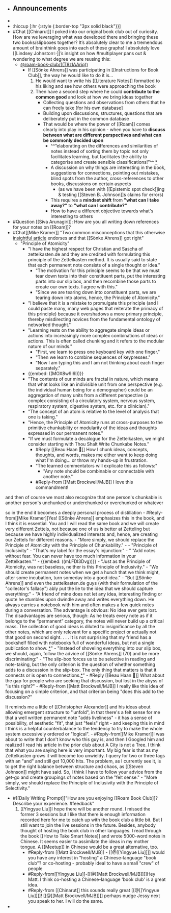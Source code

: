 - ## Announcements
- 
- :hiccup [:hr {:style {:border-top "3px solid black"}}]
- #Chat [[Chinarut]] I poked into our original book club out of curiosity. How are we leveraging what was developed there and bringing these two books/slipboxes together? It’s absolutely clear to me a tremendous amount of brainthink goes into each of these graphs! I absolutely love [[Lindsey Johnston✨]]’s insight on how #multiplayer pans out & wondering to what degree we are reusing this:
    - [@roam-book-club/((T8zIAAriq))](https://roamresearch.com/#/app/roam-book-club/page/T8zIAAriq)
        - If [[Sönke Ahrens]] was participating in [[Instructions for Book Club]], the way he would like to do it is...
            1. He would want to write his [[Literature Notes]] formatted to his liking and see how others were approaching the book
            2. Then have a second step where he could **contribute to the common good** and look at how we bring ideas together
                - Collecting questions and observations from others that he can freely take [for his own database]
                - Building upon discussions, structures, questions that are deliberately put in the common database
                - That would be where the power of [[Roam]] comes clearly into play in his opinion - when you have to **discuss between what are different perspectives and what can be commonly decided upon**
                    - ^^”elaborating on the differences and similarities of notes instead of sorting them by topic not only facilitates learning, but facilitates the ability to categorise and create sensible classifications!”^^ [*](((ljQOefd5j)))
                    - A discussion on why things are interesting in the book, suggestions for connections, pointing out mistakes, blind spots from the author, cross-references to other books, discussions on certain aspects
                        - (as we have been with [[Epistemic spot check]]ing & testing [[Steven B. Johnson]]s claims for errors)
                    - This requires a **mindset shift** from __"what can I take away?"__ to __"what can I contribute?"__
                    - How to have a different objective towards what's interesting to others
- #Question [[Siva Arunagiri]]: How are you all writing down references for your notes on [[Roam]]?
- #Chat[[Mike Kramer]] "Two common misconceptions that this otherwise [insightful article](https://writingcooperative.com/zettelkasten-how-one-german-scholar-was-so-freakishly-productive-997e4e0ca125) endorses and that [[Sönke Ahrens]] got right"
    - "Principle of Atomicity"
        - "I have the highest respect for Christian and Sascha of zettelkasten.de and they are credited with formulating this principle of the Zettelkasten method. It is usually said to state that each permanent note consists of a single thought or idea."
            - "The motivation for this principle seems to be that we must tear down texts into their constituent parts, put the interesting parts into our slip box, and then recombine those parts to create our own texts. I agree with this."
            - "Since we are tearing down into constituent parts, we are tearing down into atoms, hence, the Principle of Atomicity."
        - "I believe that it is a mistake to promulgate this principle (and I could paste many, many web pages that reiterate the primacy of this principle) because it overshadows a more primary principle, thereby misdirecting novices from the fundamental ontology of networked thought."
        - "Learning rests on the ability to aggregate simple ideas or actions into increasingly more complex combinations of ideas or actions. This is often called chunking and it refers to the modular nature of our minds."
            - "First, we learn to press one keyboard key with one finger."
            - "Then we learn to combine sequences of keypresses."
            - "Now I am typing this and I am not thinking about each finger separately."
        - {{embed: ((MOX8w9l6I))}}
        - "The contents of our minds are fractal in nature, which means that what looks like an indivisible unit from one perspective (e.g. the individual human being for a demographer) could be an aggregation of many units from a different perspective (a complex consisting of a circulatory system, nervous system, respiratory system, digestive system, etc. for a clinician)."
        - "The concept of an atom is relative to the level of analysis that one is taking."
        - "Hence, the Principle of Atomicity runs at cross-purposes to the primitive chunkability or modularity of the ideas and thoughts expressed in our permanent notes."
        - "If we must formulate a decalogue for the Zettelkasten, we might consider starting with Thou Shalt Write Chunkabe Notes."
            - #Reply [[Beau Haan 📌]] How I chunk ideas, concepts, thoughts, and words, makes me either want to keep doing what I'm doing... or throw my hands-up in frustration.
            - "The learned commentators will explicate this as follows:"
                - "Any note should be combinable or connectable with another note."
            - #Reply-from [[Matt Brockwell/MJB]] I love this commandment!

and then of course we most also recognize that one person's chunkable is another person's unchunked or underchunked or overchunked or whatever

so in the end it becomes a deeply personal process of distillation
                - #Reply-from[[Mike Kramer]]Yes! [[Sönke Ahrens]] emphasizes this in the book, and I think it is essential. You and I will read the same book and we will create very different Zettels, not because one of us is better at Zetteling but because we have highly individualized interests and, hence, are creating our Zettels for different reasons.
        - "More simply, we should replace the Principle of Atomicity with the Principle of Chunkability."
        - 
    - "Principle of Inclusivity"
        - "That's my label for the essay's injunction:"
            - " "Add notes without fear. You can never have too much information in your Zettelkasten.""
        - {{embed: ((mLFDl3Dvg))}}
        - "Just as the Principle of Atomicity, was not baseless, neither is this Principle of Inclusivity."
        - "We should create permanent notes when we get a hunch that we think might, after some incubation, turn someday into a good idea."
        - "But [[Sönke Ahrens]] and even the zettelkasten.de guys (with their formulation of the "collector's fallacy") ably put the lie to the idea that we should capture everything:"
            - "A friend of mine does not let any idea, interesting finding or quote he stumbles upon dwindle away and writes everything down. He always carries a notebook with him and often makes a few quick notes during a conversation. The advantage is obvious: No idea ever gets lost. The disadvantages are serious, though: As he treats every note as if it belongs to the “permanent” category, the notes will never build up a critical mass. The collection of good ideas is diluted to insignificance by all the other notes, which are only relevant for a specific project or actually not that good on second sight. . . . It is not surprising that my friend has a bookshelf filled with notebooks full of wonderful ideas, but not a single publication to show. [*](((7GWVsCHA5)))"
        - "Instead of shoveling everything into our slip box, we should, again, follow the advice of [[Sönke Ahrens]] (70) and be more discriminating:"
            - "The slip-box forces us to be selective in reading and note-taking, but the only criterion is the question of whether something adds to a discussion in the slip-box. The only thing that matters is that it connects or is open to connections.[*](((2J1X0Ixx_)))"
                - #Reply [[Beau Haan 📌]] What about the gap for people who are seeking that discussion, but lost in the abyss of "is this right?"
                - #Reply-from [[Matt Brockwell/MJB]] I really like this idea of focusing on a simple criterion, and that criterion being "does this add to the discussion?" 

It reminds me a little of [[Christopher Alexander]] and his ideas about allowing emergent structure to ''unfold", in that there's a felt sense for me that a well written permanent note "adds liveliness" - it has a sense of possibility, of aesthetic "fit", that just "feels" right - and keeping this in mind I think is a helpful counterbalance to the tendency to try to make the whole system excessively ordered or "logical".
                    - #Reply-from[[Mike Kramer]]I was about to write that I don't know who this guy is, and then I Googled him and realized I read his article in the prior club about A City is not a Tree. 
I think that what you are saying here is very important. My big fear is that as my Zettelkasten grows it will become too unwieldy. I query for two or three tags with an "and" and still get 10,000 hits. The problem, as I currently see it, is to get the right balance between structure and chaos, as [[Steven Johnson]] might have said. So, I think I have to follow your advice from the get-go and create groupings of notes based on the "felt sense."
        - "More simply, we should replace the Principle of Inclusivity with the Principle of Selectivity."
- #[[Daily Writing Prompt]]"How are you enjoying [[Roam Book Club]]? Describe your experience. #feedback"
    1. [[Yingyue Liu]]I hope there will be another round. I missed the former 3 sessions but I like that there is enough information recorded here for me to catch up with the book club a little bit. But I still want to join the live sessions in the future.
Besides, anybody thought of hosting the book club in other languages. I read through the book [[How to Take Smart Notes]] and wrote 5000-word notes in Chinese. It seems easier to assimilate the ideas in my mother tongue. A [[Meetup]] in Chinese would be a great alternative, too.
        - #Reply-from [[Matt Brockwell/MJB]] - [[@[[Yingyue Liu]]]] would you have any interest in "hosting" a Chinese-language "book club"? or co-hosting - probably ideal to have a small "crew" of people
        - #Reply-from[[Yingyue Liu]]-[[@[[Matt Brockwell/MJB]]]]Hey Matt. I think co-hosting a Chinese-language 'book club' is a great idea. 
        - #Reply-from [[Chinarut]] this sounds really great [[@[[Yingyue Liu]]]]! [[@[[Matt Brockwell/MJB]]]] perhaps nudge Jessy next you speak to her. I will do the same.
- 
